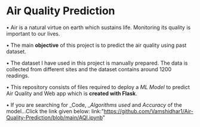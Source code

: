 # Air Quality Prediction

• Air is a natural virtue on earth which sustains life. Monitoring its quality is important to our lives.

• The main __objective__ of this project is to predict the air quality using past dataset.

• The dataset I have used in this project is manually prepared. The data is collected from different sites and the dataset contains around 1200 readings.

• This repository consists of files required to deploy a _ML Model_ to predict Air Quality and Web app which is __created with Flask__.<br>

• If you are searching for _Code, __Algorithms used_ and _Accuracy_ of the model...Click the link given below:
link:"https://github.com/Vamshidhar1/Air-Quality-Prediction/blob/main/AQI.ipynb"
